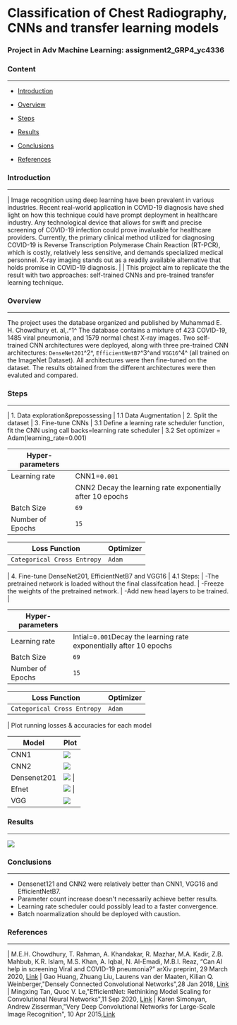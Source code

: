 # Classification of Chest Radiography, CNNs and transfer learning models

### Project in Adv Machine Learning: assignment2_GRP4_yc4336

### Content

------------------------------------------------------------------------

-   [Introduction](###Introduction)

-   [Overview](###Overview)

-   [Steps](###Steps)

-   [Results](###Results)

-   [Conclusions](###Conclusion)

-   [References](###References)

### Introduction

------------------------------------------------------------------------

| Image recognition using deep learning have been prevalent in various industries. Recent real-world application in COVID-19 diagnosis have shed light on how this technique could have prompt deployment in healthcare industry. Any technological device that allows for swift and precise screening of COVID-19 infection could prove invaluable for healthcare providers. Currently, the primary clinical method utilized for diagnosing COVID-19 is Reverse Transcription Polymerase Chain Reaction (RT-PCR), which is costly, relatively less sensitive, and demands specialized medical personnel. X-ray imaging stands out as a readily available alternative that holds promise in COVID-19 diagnosis.
| 
| This project aim to replicate the the result with two approaches: self-trained CNNs and pre-trained transfer learning technique.

### Overview

------------------------------------------------------------------------

The project uses the database organized and published by Muhammad E. H. Chowdhury et. al,.^1^ The database contains a mixture of 423 COVID-19, 1485 viral pneumonia, and 1579 normal chest X-ray images.
Two self-trained CNN architectures were deployed, along with three pre-trained CNN architectures: `DenseNet201`^2^, `EfficientNetB7`^3^and `VGG16`^4^ (all trained on the ImageNet Dataset). All architectures were then fine-tuned on the dataset.
The results obtained from the different architectures were then evaluted and compared.

### Steps

------------------------------------------------------------------------

| 1. Data exploration&prepossessing
| 1.1 Data Augmentation
| 2. Split the dataset
| 3. Fine-tune CNNs
| 3.1 Define a learning rate scheduler function, fit the CNN using call backs=learning rate scheduler
| 3.2 Set optimizer = Adam(learning_rate=0.001)

| Hyper-parameters    |                                                            |
|---------------------|------------------------------------------------------------|
| Learning rate       | CNN1=`0.001`                                               |
|                     | CNN2 Decay the learning rate exponentially after 10 epochs |
| Batch Size          | `69`                                                       |
| Number of Epochs    | `15`                                                       |

| Loss Function               | Optimizer |
|-----------------------------|-----------|
| `Categorical Cross Entropy` | `Adam`    |

| 4. Fine-tune DenseNet201, EfficientNetB7 and VGG16
| 4.1 Steps:
| -The pretrained network is loaded without the final classifcation head.
| -Freeze the weights of the pretrained network.
| -Add new head layers to be trained.
| 

| Hyper-parameters    |                                                                     |
|---------------------|---------------------------------------------------------------------|
| Learning rate       | Intial=`0.001`Decay the learning rate exponentially after 10 epochs |
| Batch Size          | `69`                                                                |
| Number of Epochs    | `15`                                                                |

| Loss Function               | Optimizer |
|-----------------------------|-----------|
| `Categorical Cross Entropy` | `Adam`    |

| Plot running losses & accuracies for each model

| Model                   | Plot                              |
|-------------------------|-----------------------------------|
| CNN1                    | ![](plots/plot_CNN1.png)          |
| CNN2                    | ![](plots/plot_CNN2.png)          |
| Densenet201             | ![](plots/plot_densenet.png) \|   |
| Efnet                   | ![](plots/plot_efnet.png) \|      |
| ![]()VGG                | ![](plots/plot_vgg.png)           |

### Results

------------------------------------------------------------------------

![](plots/summary.png)

### Conclusions

------------------------------------------------------------------------

-   Densenet121 and CNN2 were relatively better than CNN1, VGG16 and EfficientNetB7.
-   Parameter count increase doesn't necessarily achieve better results.
-   Learning rate scheduler could possibly lead to a faster convergence.
-   Batch noarmalization should be deployed with caustion.

### References

------------------------------------------------------------------------

| M.E.H. Chowdhury, T. Rahman, A. Khandakar, R. Mazhar, M.A. Kadir, Z.B. Mahbub, K.R. Islam, M.S. Khan, A. Iqbal, N. Al-Emadi, M.B.I. Reaz, “Can AI help in screening Viral and COVID-19 pneumonia?” arXiv preprint, 29 March 2020, [Link](https://colab.research.google.com/corgiredirector?site=https%3A%2F%2Farxiv.org%2Fabs%2F2003.13145)
| Gao Huang, Zhuang Liu, Laurens van der Maaten, Kilian Q. Weinberger,"Densely Connected Convolutional Networks",28 Jan 2018, [Link](https://arxiv.org/abs/1608.06993)
| Mingxing Tan, Quoc V. Le,"EfficientNet: Rethinking Model Scaling for Convolutional Neural Networks",11 Sep 2020, [Link](https://arxiv.org/abs/1905.11946)
| Karen Simonyan, Andrew Zisserman,"Very Deep Convolutional Networks for Large-Scale Image Recognition", 10 Apr 2015,[Link](https://arxiv.org/abs/1409.1556)
